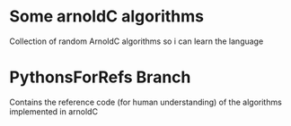 # Some arnoldC algorithms
 Collection of random ArnoldC algorithms so i can learn the language

# PythonsForRefs Branch
Contains the reference code (for human understanding) of the algorithms implemented in arnoldC
